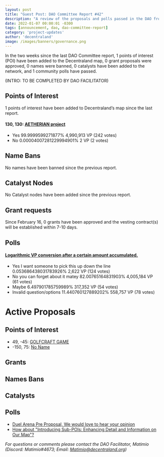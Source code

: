 ```yaml
---
layout: post
title: "Guest Post: DAO Committee Report #42"
description: "A review of the proposals and polls passed in the DAO from February 16 through February 28".
date: 2022-01-07 00:00:01 -0300
tags: [announcement, dao, dao-committee-report]
category: 'project-updates'
author: 'decentraland'
image: /images/banners/governance.png
---
```


In the two weeks since the last DAO Committee report, 1 points of interest (POI) have been added to the Decentraland map, 0 grant proposals were approved, 0 names were banned, 0 catalysts have been added to the network, and 1 community polls have passed.

(INTRO: TO BE COMPLETED BY DAO FACILITATOR)

## Points of Interest
1 points of interest have been added to Decentraland’s map since the last report.


#### 130, 130: [AETHERIAN project](https://governance.decentraland.org/proposal/?id=3b528290-a895-11ed-8dfe-4ff0ad4dfd32)

* Yes 99.9999599271877% 4,990,913 VP (242 votes)
* No 0.00004007281229994901% 2 VP (2 votes)


## Name Bans

No names have been banned since the previous report.

## Catalyst Nodes
No Catalyst nodes have been added since the previous report.


## Grant requests
Since February 16, 0 grants have been approved and the vesting contract(s) will be established within 7-10 days.


## Polls

#### [Logarithmic VP conversion after a certain amount accumulated.](https://governance.decentraland.org/proposal/?id=4fa50100-a9b2-11ed-8dfe-4ff0ad4dfd32)

* Yes I want someone to pick this up down the line 0.053686438031783926% 2,622 VP (124 votes)
* No you can forget about it matey 82.00765164831903% 4,005,184 VP (61 votes)
* Maybe  6.497901785759989% 317,352 VP (54 votes)
* Invalid question/options 11.440760127889202% 558,757 VP (78 votes)



# Active Proposals

## Points of Interest

* 49, -45: [GOLFCRAFT GAME](https://governance.decentraland.org/proposal/?id=0a44cb10-aece-11ed-9b79-794d7657c819)
* -150, 75: [No Name](https://governance.decentraland.org/proposal/?id=3f8f3fc0-aa33-11ed-8dfe-4ff0ad4dfd32)

## Grants


## Names Bans


## Catalysts


## Polls

* [Duel Arena Pre Proposal, We would love to hear your opinion](https://governance.decentraland.org/proposal/?id=41c6df70-af45-11ed-9b79-794d7657c819)
* [How about &#34;Introducing Sub-POIs: Enhancing Detail and Information on Our Map&#34;?](https://governance.decentraland.org/proposal/?id=3da4fcc0-aee5-11ed-9b79-794d7657c819)

*For questions or comments please contact the DAO Facilitator, Matimio (Discord: Matimio#4673; Email: [Matimio@decentraland.org](mailto:Matimio@decentraland.org))*